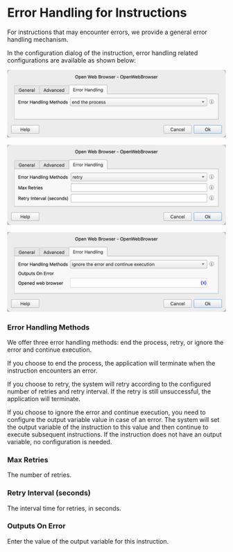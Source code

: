 # Error Handling for Instructions

For instructions that may encounter errors, we provide a general error handling mechanism.

In the configuration dialog of the instruction, error handling related configurations are available as shown below:

![End Process](error_process_exit.png)

![Retry](error_process_retry.png)

![Ignore Error and Continue Execution](error_process_ignore.png)

### Error Handling Methods

We offer three error handling methods: end the process, retry, or ignore the error and continue execution.

If you choose to end the process, the application will terminate when the instruction encounters an error.

If you choose to retry, the system will retry according to the configured number of retries and retry interval. If the retry is still unsuccessful, the application will terminate.

If you choose to ignore the error and continue execution, you need to configure the output variable value in case of an error. The system will set the output variable of the instruction to this value and then continue to execute subsequent instructions.
If the instruction does not have an output variable, no configuration is needed.

### Max Retries

The number of retries.

### Retry Interval (seconds)

The interval time for retries, in seconds.

### Outputs On Error

Enter the value of the output variable for this instruction.
